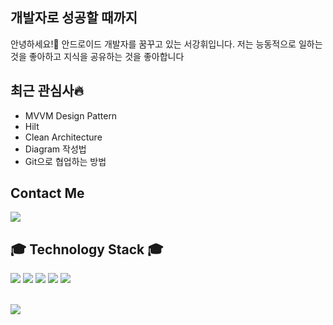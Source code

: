 ## 개발자로 성공할 때까지 

안녕하세요!👋 안드로이드 개발자를 꿈꾸고 있는 서강휘입니다. 
저는 능동적으로 일하는 것을 좋아하고 지식을 공유하는 것을 좋아합니다



## 최근 관심사🔥
- MVVM Design Pattern
- Hilt
- Clean Architecture
- Diagram 작성법 
- Git으로 협업하는 방법 

## Contact Me
<span><a href="mailto:skh08188@gmail.com"><img src="https://img.shields.io/badge/Gmail-EA4335?style=flat-square&logo=Gmail&logoColor=white"/></a></span>


## 🎓 Technology Stack 🎓   
<span><img src="https://img.shields.io/badge/JAVA-007396?style=flat-square&logo=Java&logoColor=white"/></span>
<span><img src="https://img.shields.io/badge/Kotlin-0095D5?style=flat-square&logo=Kotlin&logoColor=white"/></span>
<span><img src="https://img.shields.io/badge/C-A8B9CC?style=flat-square&logo=C&logoColor=white"/></span>
<span><img src="https://img.shields.io/badge/C Sharp-239120?style=flat-square&logo=C#&logoColor=white"/></span>
<span><img src="https://img.shields.io/badge/Python-3776AB?style=flat-square&logo=Python&logoColor=white"/></span>


<br><img src="https://github-readme-stats.vercel.app/api?username=tjrkdgnl&count_private=true)"/></br>


